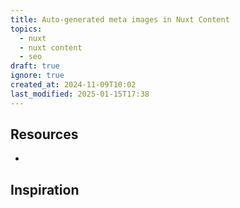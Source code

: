```yaml
---
title: Auto-generated meta images in Nuxt Content
topics:
  - nuxt
  - nuxt content
  - seo
draft: true
ignore: true
created_at: 2024-11-09T10:02
last_modified: 2025-01-15T17:38
---
```

## Resources

- 

## Inspiration

